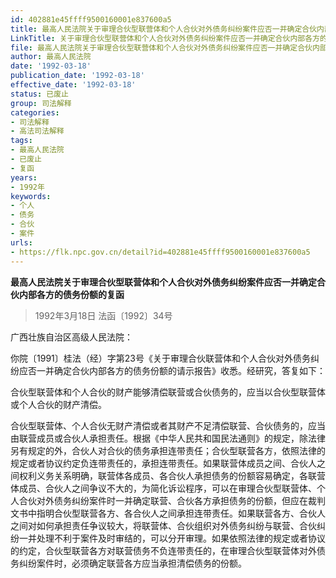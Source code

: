 ```yaml
---
id: 402881e45ffff9500160001e837600a5
title: 最高人民法院关于审理合伙型联营体和个人合伙对外债务纠纷案件应否一并确定合伙内部各方的债务份额的复函
LinkTitle: 关于审理合伙型联营体和个人合伙对外债务纠纷案件应否一并确定合伙内部各方的债务份额的复函（1992）
file: 最高人民法院关于审理合伙型联营体和个人合伙对外债务纠纷案件应否一并确定合伙内部各方的债务份额的复函_19920318_402881e45ffff9500160001e837600a5.docx
author: 最高人民法院
date: '1992-03-18'
publication_date: '1992-03-18'
effective_date: '1992-03-18'
status: 已废止
group: 司法解释
categories:
- 司法解释
- 高法司法解释
tags:
- 最高人民法院
- 已废止
- 复函
years:
- 1992年
keywords:
- 个人
- 债务
- 合伙
- 案件
urls:
- https://flk.npc.gov.cn/detail?id=402881e45ffff9500160001e837600a5
---
```


**最高人民法院关于审理合伙型联营体和个人合伙对外债务纠纷案件应否一并确定合伙内部各方的债务份额的复函**

> 1992年3月18日 法函〔1992〕34号

广西壮族自治区高级人民法院：

你院〔1991〕桂法（经）字第23号《关于审理合伙联营体和个人合伙对外债务纠纷应否一并确定合伙内部各方的债务份额的请示报告》收悉。经研究，答复如下：

合伙型联营体和个人合伙的财产能够清偿联营或合伙债务的，应当以合伙型联营体或个人合伙的财产清偿。

合伙型联营体、个人合伙无财产清偿或者其财产不足清偿联营、合伙债务的，应当由联营成员或合伙人承担责任。根据《中华人民共和国民法通则》的规定，除法律另有规定的外，合伙人对合伙的债务承担连带责任；合伙型联营各方，依照法律的规定或者协议约定负连带责任的，承担连带责任。如果联营体成员之间、合伙人之间权利义务关系明确，联营体各成员、各合伙人承担债务的份额容易确定，各联营体成员、合伙人之间争议不大的，为简化诉讼程序，可以在审理合伙型联营体、个人合伙对外债务纠纷案件时一并确定联营、合伙各方承担债务的份额，但应在裁判文书中指明合伙型联营各方、各合伙人之间承担连带责任。如果联营各方、合伙人之间对如何承担责任争议较大，将联营体、合伙组织对外债务纠纷与联营、合伙纠纷一并处理不利于案件及时审结的，可以分开审理。如果依照法律的规定或者协议的约定，合伙型联营各方对联营债务不负连带责任的，在审理合伙型联营体对外债务纠纷案件时，必须确定联营各方应当承担清偿债务的份额。

